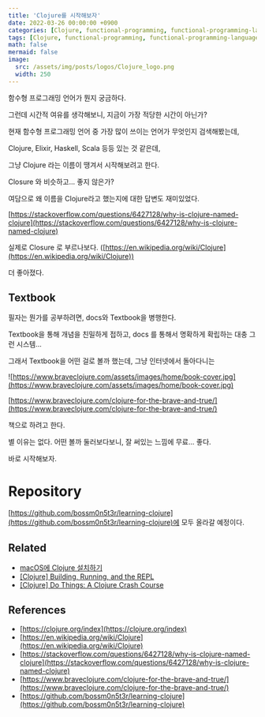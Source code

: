 ```yaml
---
title: 'Clojure를 시작해보자'
date: 2022-03-26 00:00:00 +0900
categories: [Clojure, functional-programming, functional-programming-language]
tags: [Clojure, functional-programming, functional-programming-language]
math: false
mermaid: false
image:
  src: /assets/img/posts/logos/Clojure_logo.png
  width: 250
---
```


함수형 프로그래밍 언어가 뭔지 궁금하다.

그런데 시간적 여유를 생각해보니, 지금이 가장 적당한 시간이 아닌가?

현재 함수형 프로그래밍 언어 중 가장 많이 쓰이는 언어가 무엇인지 검색해봤는데,

Clojure, Elixir, Haskell, Scala 등등 있는 것 같은데,

그냥 Clojure 라는 이름이 땡겨서 시작해보려고 한다.

Closure 와 비슷하고... 좋지 않은가?

여담으로 왜 이름을 Clojure라고 했는지에 대한 답변도 재미있었다.

[https://stackoverflow.com/questions/6427128/why-is-clojure-named-clojure](https://stackoverflow.com/questions/6427128/why-is-clojure-named-clojure)

실제로 Closure 로 부르나보다. ([https://en.wikipedia.org/wiki/Clojure](https://en.wikipedia.org/wiki/Clojure))

더 좋아졌다.

## Textbook

필자는 뭔가를 공부하려면, docs와 Textbook을 병행한다.

Textbook을 통해 개념을 친밀하게 접하고, docs 를 통해서 명확하게 확립하는 대충 그런 시스템...

그래서 Textbook을 어떤 걸로 볼까 했는데, 그냥 인터넷에서 돌아다니는

![https://www.braveclojure.com/assets/images/home/book-cover.jpg](https://www.braveclojure.com/assets/images/home/book-cover.jpg)

[https://www.braveclojure.com/clojure-for-the-brave-and-true/](https://www.braveclojure.com/clojure-for-the-brave-and-true/)

책으로 하려고 한다.

별 이유는 없다. 어떤 볼까 둘러보다보니, 잘 써있는 느낌에 무료... 좋다.

바로 시작해보자.

# Repository

[https://github.com/bossm0n5t3r/learning-clojure](https://github.com/bossm0n5t3r/learning-clojure)에 모두 올라갈 예정이다.

## Related

- [macOS에 Clojure 설치하기](https://bossm0n5t3r.github.io/posts/107)
- [[Clojure] Building, Running, and the REPL](https://bossm0n5t3r.github.io/posts/108)
- [[Clojure] Do Things: A Clojure Crash Course](https://bossm0n5t3r.github.io/posts/109)

## References

- [https://clojure.org/index](https://clojure.org/index)
- [https://en.wikipedia.org/wiki/Clojure](https://en.wikipedia.org/wiki/Clojure)
- [https://stackoverflow.com/questions/6427128/why-is-clojure-named-clojure](https://stackoverflow.com/questions/6427128/why-is-clojure-named-clojure)
- [https://www.braveclojure.com/clojure-for-the-brave-and-true/](https://www.braveclojure.com/clojure-for-the-brave-and-true/)
- [https://github.com/bossm0n5t3r/learning-clojure](https://github.com/bossm0n5t3r/learning-clojure)
